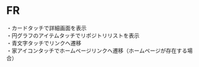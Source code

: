 # FR
・カードタッチで詳細画面を表示  
・円グラフのアイテムタッチでリポジトリリストを表示  
・青文字タッチでリンクへ遷移  
・家アイコンタッチでホームページリンクへ遷移（ホームページが存在する場合）  
